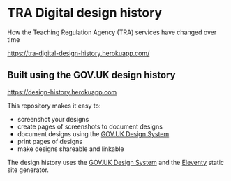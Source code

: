 # TRA Digital design history

How the Teaching Regulation Agency (TRA) services have changed over time

<https://tra-digital-design-history.herokuapp.com/>

## Built using the GOV.UK design history

<https://design-history.herokuapp.com>

This repository makes it easy to:

* screenshot your designs
* create pages of screenshots to document designs
* document designs using the [GOV.UK Design System](https://design-system.service.gov.uk/)
* print pages of designs
* make designs shareable and linkable

The design history uses the [GOV.UK Design System](https://design-system.service.gov.uk) and the [Eleventy](https://www.11ty.dev) static site generator.
